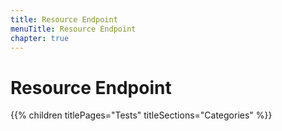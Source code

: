 ```yaml
---
title: Resource Endpoint
menuTitle: Resource Endpoint
chapter: true
---
```


# Resource Endpoint

{{% children titlePages="Tests" titleSections="Categories" %}}
